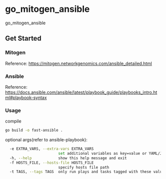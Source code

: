 # go_mitogen_ansible
go_mitogen_ansible

## Get Started

### Mitogen

Reference: https://mitogen.networkgenomics.com/ansible_detailed.html

### Ansible

Reference: https://docs.ansible.com/ansible/latest/playbook_guide/playbooks_intro.html#playbook-syntax

### Usage
compile 

```bash
go build -o fast-ansible .
```

optional args(refer to ansible-playbook):
```bash
  -e EXTRA_VARS, --extra-vars EXTRA_VARS
                        set additional variables as key=value or YAML/JSON, if filename prepend with @
  -h, --help            show this help message and exit
  -f HOSTS_FILE, --hosts-file HOSTS_FILE
                        specify hosts file path
  -t TAGS, --tags TAGS  only run plays and tasks tagged with these values               
```